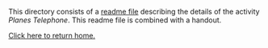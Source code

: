 This directory consists of a [readme file](https://github.com/sfushidahardy/SSEA-Linear-Algebra-Activities/blob/main/Planes/PlanesTelephone/planes-telephone-readme.pdf) describing the details of the activity _Planes Telephone_. This readme file is combined with a handout. 

[Click here to return home.](https://github.com/sfushidahardy/SSEA-Linear-Algebra-Activities/blob/main/README.md#Planes)
